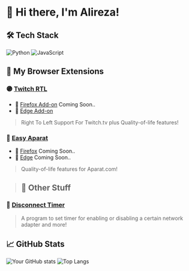 # 👋 Hi there, I'm Alireza!

## 🛠️ Tech Stack
![Python](https://img.shields.io/badge/-Python-333?style=flat&logo=python)
![JavaScript](https://img.shields.io/badge/-JavaScript-333?style=flat&logo=javascript)

## 🧩 My Browser Extensions

### 🟣 [Twitch RTL](https://github.com/alirezaabdi01/Twitch-RTL)
- 🦊 [Firefox Add-on](https://addons.mozilla.org/en-US/firefox/addon/twitch-rtl/) Coming Soon..
- 🧭 [Edge Add-on](https://microsoftedge.microsoft.com/addons/detail/twitch-rtl/jpmknenijonkbmkiodefkofihahalmna)

> Right To Left Support For Twitch.tv plus Quality-of-life features!

### 🎥 [Easy Aparat](https://github.com/alirezaabdi01/Easy-Aparat)
- 🦊 [Firefox](https://github.com/alirezaabdi01/Easy-Aparat)  Coming Soon..
- 🧭 [Edge](https://github.com/alirezaabdi01/Easy-Aparat)  Coming Soon..

> Quality-of-life features for Aparat.com!

> ## 🧩 Other Stuff
### 🎥 [Disconnect Timer](https://github.com/alirezaabdi01/Disconnect-Timer)

> A program to set timer for enabling or disabling a certain network adapter and more!

## 📈 GitHub Stats
![Your GitHub stats](https://github-readme-stats.vercel.app/api?username=alirezaabdi01&show_icons=true&theme=dark)
![Top Langs](https://github-readme-stats.vercel.app/api/top-langs/?username=alirezaabdi01&layout=compact&theme=dark)
